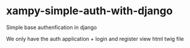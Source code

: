 # xampy-simple-auth-with-django
Simple base authenfication in django

We only have the auth application + 
login and register view html twig file
